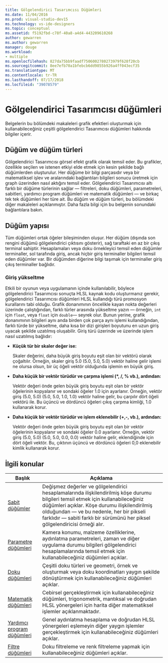 ```yaml
---
title: Gölgelendirici Tasarımcısı Düğümleri
ms.date: 11/04/2016
ms.prod: visual-studio-dev15
ms.technology: vs-ide-designers
ms.topic: conceptual
ms.assetid: f5192fbd-c78f-40a8-a4d4-443209610268
author: gewarren
ms.author: gewarren
manager: douge
ms.workload:
- multiple
ms.openlocfilehash: 827da75bb9faadf7506002780273979f628f20cb
ms.sourcegitcommit: 8ee7efb70a1bfebcb6dd9855b926a4ff043ecf35
ms.translationtype: MT
ms.contentlocale: tr-TR
ms.lasthandoff: 07/17/2018
ms.locfileid: "39078579"
---
```

# <a name="shader-designer-nodes"></a>Gölgelendirici Tasarımcısı düğümleri
Belgelerin bu bölümdeki makaleleri grafik efektleri oluşturmak için kullanabileceğiniz çeşitli gölgelendirici Tasarımcısı düğümleri hakkında bilgiler içerir.

## <a name="nodes-and-node-types"></a>Düğüm ve düğüm türleri
 Gölgelendirici Tasarımcısı görsel efekt grafik olarak temsil eder. Bu grafikler, özellikle seçilen ve istenen etkiyi elde etmek için kesin şekilde bağlı düğümlerden oluşturulur. Her düğüme bir bilgi parçasıdır veya bir matematiksel işlev ve aralarındaki bağlantıları bilgileri sonucu üretmek için graph üzerinden nasıl aktığını temsil eder. Gölgelendirici Tasarımcısı altı farklı bir düğüme türlerinin sağlar — filtreleri, doku düğümleri, parametreleri, sabitleri, yardımcı program düğümleri ve matematik düğümleri — ve birkaç tek tek düğümleri her türe ait. Bu düğüm ve düğüm türleri, bu bölümdeki diğer makaleleri açıklanmıştır. Daha fazla bilgi için bu belgenin sonundaki bağlantılara bakın.

## <a name="node-structure"></a>Düğüm yapısı
 Tüm düğümleri ortak öğeler bileşiminden oluşur. Her düğüm (dışında son rengini düğümü gölgelendirici çıktısını gösterir), sağ taraftaki en az bir çıkış terminal sahiptir. Hesaplamaları veya doku örnekleyici temsil eden düğümler terminaller, sol tarafında giriş, ancak hiçbir giriş terminaller bilgileri temsil eden düğümler var. Bir düğümden diğerine bilgi taşımak için terminaller giriş çıkış terminaller bağlıdır.

### <a name="promotion-of-inputs"></a>Giriş yükseltme
 Etkili bir oyunun veya uygulamanın içinde kullanılabilir, böylece gölgelendirici Tasarımcısı sonuçta HLSL kaynak kodu oluşturmanız gerekir, gölgelendirici Tasarımcısı düğümleri HLSL kullandığı türü promosyon kurallarını tabi olduğu. Grafik donanımının öncelikle kayan nokta değerleri üzerinde çalıştığından, farklı türler arasında yükseltme yazın — örneğin, `int` için `float`, veya `float` için `double`— seyrek olur. Bunun yerine, grafik donanımının bilgileri aynı anda birden çok parça aynı işlemi kullandığından, farklı türde bir yükseltme, daha kısa bir dizi girişleri boyutunu en uzun giriş uyacak şekilde uzatılmış oluşabilir. Giriş türü üzerinde ve üzerinde işlem nasıl uzatılmış bağlıdır:

-   **Küçük tür bir skaler değer ise:**

     Skaler değerini, daha büyük giriş boyutu eşit olan bir vektörü olarak çoğaltılır. Örneğin, skaler giriş 5.0 (5.0, 5.0, 5.0) vektör haline gelir işlemi ne olursa olsun, bir üç öğeli vektör olduğunda işlemin en büyük giriş.

-   **Daha küçük bir vektör türüdür ve çarpma işlemi (\*, /, % vb.), ardından:**

     Vektör değeri önde gelen büyük giriş boyutu eşit olan bir vektör öğelerinin kopyalanır ve sondaki öğeler 1.0 için ayarlanır. Örneğin, vektör giriş (5.0, 5.0) (5.0, 5.0, 1.0, 1.0) vektör haline gelir, bu çarpılır dört öğeli vektörü ile. Bu üçüncü ve dördüncü öğeleri çıkış çarpma kimliği, 1.0 kullanarak korur.

-   **Daha küçük bir vektör türüdür ve işlem eklenebilir (+,-, vb.), ardından:**

     Vektör değeri önde gelen büyük giriş boyutu eşit olan bir vektör öğelerinin kopyalanır ve sondaki öğeler 0.0 ayarlanır. Örneğin, vektör giriş (5.0, 5.0) (5.0, 5.0, 0.0, 0.0) vektör haline gelir, eklendiğinde için dört öğeli vektör. Bu, çıktının üçüncü ve dördüncü öğeleri 0,0 eklenebilir kimlik kullanarak korur.

## <a name="related-topics"></a>İlgili konular

|Başlık|Açıklama|
|-----------|-----------------|
|[Sabit düğümler](../designers/constant-nodes.md)|Değişmez değerler ve gölgelendirici hesaplamalarında ilişkilendirilmiş köşe durumu bilgileri temsil etmek için kullanabileceğiniz düğümleri açıklar. Köşe durumu ilişkilendirilmiş olduğundan — ve bu nedenle, her bir pikseli farklıdır — sabiti farklı bir sürümünü her piksel gölgelendiricisi örneği alır.|
|[Parametre düğümleri](../designers/parameter-nodes.md)|Kamera konumu, malzeme özelliklerine, aydınlatma parametreleri, zaman ve diğer uygulama durumu bilgileri gölgelendirici hesaplamalarında temsil etmek için kullanabileceğiniz düğümleri açıklar.|
|[Doku düğümleri](../designers/texture-nodes.md)|Çeşitli doku türleri ve geometri, örnek ve oluşturmak veya doku koordinatları yaygın şekilde dönüştürmek için kullanabileceğiniz düğümleri açıklar.|
|[Matematik düğümleri](../designers/math-nodes.md)|Cebirsel gerçekleştirmek için kullanabileceğiniz düğümleri, trigonometrik, mantıksal ve doğrudan HLSL yönergeleri için harita diğer matematiksel işlemler açıklanmaktadır.|
|[Yardımcı program düğümleri](../designers/utility-nodes.md)|Genel aydınlatma hesaplama ve doğrudan HLSL yönergeleri eşlemeyin diğer yaygın işlemler gerçekleştirmek için kullanabileceğiniz düğümleri açıklar.|
|[Filtre düğümleri](../designers/filter-nodes.md)|Doku filtreleme ve renk filtreleme yapmak için kullanabileceğiniz düğümleri açıklar.|

